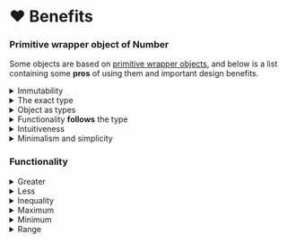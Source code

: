 # ❤ Benefits

### Primitive wrapper object of Number

Some objects are based on [primitive wrapper objects](https://developer.mozilla.org/en-US/docs/Glossary/Primitive#primitive\_wrapper\_objects\_in\_javascript), and below is a list containing some **pros** of using them and important design benefits.

<details>

<summary>Immutability</summary>

<mark style="color:green;">**✓**</mark> [**Immutable**](https://developer.mozilla.org/en-US/docs/Glossary/Immutable) primitive value of [primitive wrapper objects](https://developer.mozilla.org/en-US/docs/Glossary/Primitive#primitive\_wrapper\_objects\_in\_javascript).

</details>

<details>

<summary>The exact type</summary>

<mark style="color:green;">**✓**</mark> Specific functionality objects with generic type variables(which preserves exact type) act as **precise** types.

</details>

<details>

<summary>Object as types</summary>

<mark style="color:green;">**✓**</mark> Objects have the [`Symbol.toStringTag`](https://developer.mozilla.org/en-US/docs/Web/JavaScript/Reference/Global\_Objects/Symbol/toStringTag) changed to **unique immutable** names.

<mark style="color:green;">**✓**</mark> Type of the objects can be determined by the [`Object.prototype.toString.call()`](https://developer.mozilla.org/en-US/docs/Web/JavaScript/Reference/Global\_Objects/Function/call). because of its **uniqueness** and **immutability**.&#x20;

<mark style="color:green;">**✓**</mark> There is prepared function [`typeOf()`](https://docs.angular-package.dev/v/type/helper/typeof) function of [`@angular-package/type`](https://docs.angular-package.dev/v/type) to determine these objects type.

</details>

<details>

<summary>Functionality <strong>follows</strong> the type</summary>

<mark style="color:green;">**✓**</mark> The most **important** functionalities for a **specific** name.

<mark style="color:green;">**✓**</mark> Objects have functionalities that use primitive values.

</details>

<details>

<summary>Intuitiveness</summary>

<mark style="color:green;">**✓**</mark> General and [**intuitive**](general-concepts.md#intuitive) object names.

<mark style="color:green;">**✓**</mark> [Intuitive](general-concepts.md#intuitive) names of generic type variables.

<mark style="color:green;">**✓**</mark> [Intuitive](general-concepts.md#intuitive) accessor and property names.

<mark style="color:green;">**✓**</mark> [Intuitive](general-concepts.md#intuitive) method names.

</details>

<details>

<summary>Minimalism and simplicity</summary>

<mark style="color:green;">**✓**</mark>** Minimal**, **simple** to use and an **ease-extendable** objects.

</details>

### Functionality

<details>

<summary>Greater</summary>

<mark style="color:green;">**✓**</mark> Checks whether the primitive value is **greater** than the given value.

<mark style="color:green;">**✓**</mark> Checks whether the primitive value is **greater** than every of the given values.

<mark style="color:green;">**✓**</mark> Checks whether the primitive value is **greater** than some given values.

</details>

<details>

<summary>Less</summary>

<mark style="color:green;">**✓**</mark> Checks whether the primitive value is **less** than the given value.

<mark style="color:green;">**✓**</mark> Checks whether the primitive value is **less** than every of the given values.

<mark style="color:green;">**✓**</mark> Checks whether the primitive value is **less** than some given values.

</details>

<details>

<summary>Inequality</summary>

<mark style="color:green;">**✓**</mark> Functionality of both the `Greater` and `Less` objects.

<mark style="color:green;">**✓**</mark> Checks the primitive value whether it is **between** the given range of the minimum and maximum.

<mark style="color:green;">**✓**</mark> Checks the primitive value whether it is **between** every value of the given ranges.

<mark style="color:green;">**✓**</mark> Checks the primitive value whether it is **between** some given values.

</details>

<details>

<summary>Maximum</summary>

<mark style="color:green;">**✓**</mark> Functionality of the `Inequality` abstract object.

<mark style="color:green;">**✓**</mark> Indicates the **maximum** value.

</details>

<details>

<summary>Minimum</summary>

<mark style="color:green;">**✓**</mark> Functionality of the `Inequality` abstract object.

<mark style="color:green;">**✓**</mark> Indicates the **minimum** value.

</details>

<details>

<summary>Range</summary>

<mark style="color:green;">**✓**</mark> Indicates the range of **minimum and maximum** with the **value** and **step**.

<mark style="color:green;">**✓**</mark> The range value gives the current range.

<mark style="color:green;">**✓**</mark> Updates current range by specified steps down/up, or exact to the step.

<mark style="color:green;">**✓**</mark> Checks whether range of the given minimum and maximum is between the range of a specified `Range` object.

<mark style="color:green;">**✓**</mark> Checks whether the range of a specified `Range` object is between every range of the given `ranges`.

<mark style="color:green;">**✓**</mark> Checks whether the range of a specified `Range` object is between some given `ranges`.

</details>
